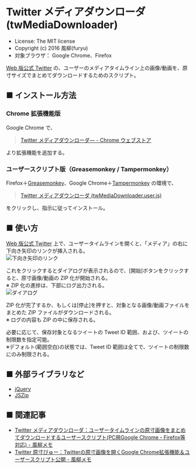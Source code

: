 Twitter メディアダウンローダ (twMediaDownloader)
================================================

- License: The MIT license  
- Copyright (c) 2016 風柳(furyu)  
- 対象ブラウザ： Google Chrome、Firefox

[Web 版公式 Twitter](https://twitter.com/) の、ユーザーのメディアタイムライン上の画像/動画を、原寸サイズでまとめてダウンロードするためのスクリプト。  


■ インストール方法 
---
### Chrome 拡張機能版  
Google Chrome で、  

> [Twitter メディアダウンローダ― - Chrome ウェブストア](https://chrome.google.com/webstore/detail/twitter-media-downloader/cblpjenafgeohmnjknfhpdbdljfkndig?hl=ja)  

より拡張機能を追加する。  


### ユーザースクリプト版（Greasemonkey / Tampermonkey）
Firefox＋[Greasemonkey](https://addons.mozilla.org/ja/firefox/addon/greasemonkey/)、Google Chrome＋[Tampermonkey](https://chrome.google.com/webstore/detail/tampermonkey/dhdgffkkebhmkfjojejmpbldmpobfkfo?hl=ja) の環境で、  

> [Twitter メディアダウンローダ (twMediaDownloader.user.js)](https://github.com/furyutei/twMediaDownloader/raw/master/src/js/twMediaDownloader.user.js)  
                                
をクリックし、指示に従ってインストール。  


■ 使い方
---
[Web 版公式 Twitter](https://twitter.com/) 上で、ユーザータイムラインを開くと、「メディア」の右に下向き矢印のリンクが挿入される。  
![下向き矢印のリンク](https://cdn-ak.f.st-hatena.com/images/fotolife/f/furyu-tei/20160723/20160723224518.jpg)  

これをクリックするとダイアログが表示されるので、[開始]ボタンをクリックすると、原寸画像/動画の ZIP 化が開始される。  
※ ZIP 化の進捗は、下部にログ出力される。  
![ダイアログ](https://cdn-ak.f.st-hatena.com/images/fotolife/f/furyu-tei/20160723/20160723224527.jpg)  

ZIP 化が完了するか、もしくは[停止]を押すと、対象となる画像/動画ファイルをまとめた ZIP ファイルがダウンロードされる。  
※ ログの内容も ZIP の中に保存される。

必要に応じて、保存対象となるツイートの Tweet ID 範囲、および、ツイートの制限数を指定可能。  
※デフォルト(範囲空白)の状態では、Tweet ID 範囲は全てで、ツイートの制限数にのみ制限される。  


■ 外部ライブラリなど
---
- [jQuery](https://jquery.com/)  
- [JSZip](https://stuk.github.io/jszip/)  


■ 関連記事
---
- [Twitter メディアダウンローダ：ユーザータイムラインの原寸画像をまとめてダウンロードするユーザースクリプト(PC用Google Chrome・Firefox等対応) - 風柳メモ](http://furyu.hatenablog.com/entry/20160723/1469282864)
- [Twitter 原寸びゅー：Twitterの原寸画像を開くGoogle Chrome拡張機能＆ユーザースクリプト公開 - 風柳メモ](http://furyu.hatenablog.com/entry/20160116/1452871567)  
